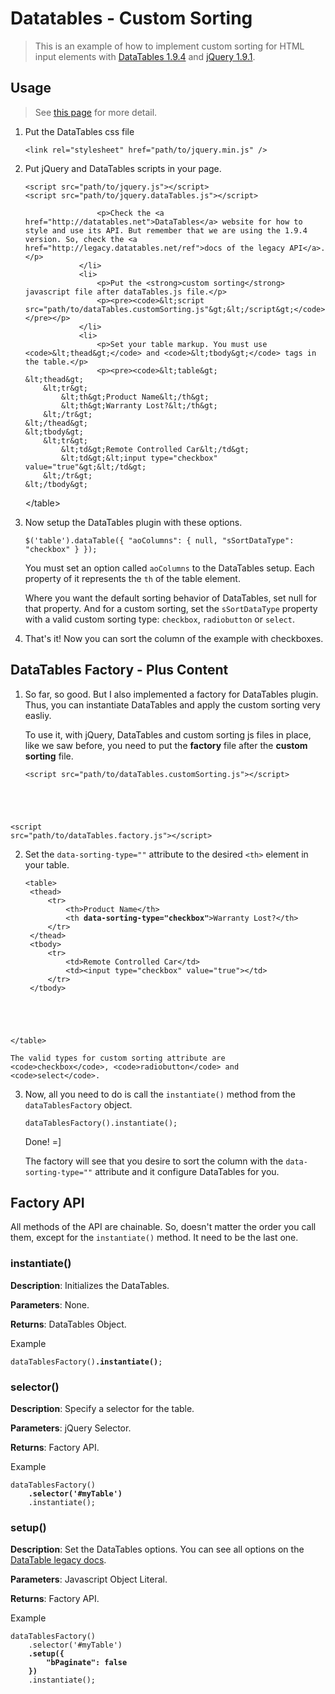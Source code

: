 Datatables - Custom Sorting
===========================

> This is an example of how to implement custom sorting for HTML input elements with [DataTables 1.9.4](http://legacy.datatables.net/ref) and [jQuery 1.9.1](http://jquery.com/).

Usage
-----

> See <a href="http://danilojrr.github.io/datatables-custom-sorting/">this page</a> for more detail.

<!-- <ol>
<li>Put jQuery and DataTables scripts in your page.</li>
<p>
<pre><code>&lt;script src="path/to/jquery.min.js"&gt;&lt;/script&gt;
&lt;script src="path/to/jquery.dataTables.js"&gt;&lt;/script&gt;</code></pre>
</p>
<p>How to use and style? Check the <a href="http://datatables.net">DataTables</a> website. But remember that we are using the 1.9.4 version. So, check the <a href="http://legacy.datatables.net/ref">docs of the legacy API</a>.</p>
<li>Put the custom sorting javascript file after dataTables.js file.</li>
<p>
<pre><code>&lt;script src="path/to/dataTables.customSorting.js"&gt;&lt;/script></code></pre>
</p>
<li>Set your table markup.</li>
<p>
<pre><code>&lt;table&gt;
    &lt;thead&gt;
        &lt;tr&gt;
            &lt;th&gt;Product Name&lt;/th&gt;
            &lt;th&gt;Warranty Lost?&lt;/th&gt;
        &lt;/tr&gt;
    &lt;/thead&gt;
    &lt;tbody&gt;
        &lt;tr&gt;
            &lt;td&gt;Remote Controlled Car&lt;/td&gt;
            &lt;td&gt;&lt;input type="checkbox" value="true"&gt;&lt;/td&gt;
        &lt;/tr&gt;
    &lt;/tbody&gt;
&lt;/table&gt;</code></pre>
</p>
<li>Now setup the DataTables plugin with these options.</li>
<pre><code>$('table').dataTable({
    "aoColumns": {
        null,
        "sSortDataType": "checkbox"
    }
});</code></pre>
<p>You must set an option called <code>aoColumns</code> to the DataTables setup. Each property of it represents the <code>th</code> of the table element.</p>
<p>Where you want the default sorting behavior of DataTables, set null for that property. And for a custom sorting, set the <code>sSortDataType</code> property with a valid custom sorting type: <code>checkbox</code>, <code>radiobutton</code> or <code>select</code>.</p>
<li>That's it! Now you can sort the column of the example with checkboxes.</li>
</ol> -->

<ol>
                <li>
                    <p>Put the DataTables css file</p>
                    <pre><code>&lt;link rel="stylesheet" href="path/to/jquery.min.js" /&gt;</code></pre>
                </li>
                <li>
                    <p>Put jQuery and DataTables scripts in your page.</p>
                    <pre><code>&lt;script src="path/to/jquery.js"&gt;&lt;/script&gt;
&lt;script src="path/to/jquery.dataTables.js"&gt;&lt;/script&gt;</code></pre>

                    <p>Check the <a href="http://datatables.net">DataTables</a> website for how to style and use its API. But remember that we are using the 1.9.4 version. So, check the <a href="http://legacy.datatables.net/ref">docs of the legacy API</a>.</p>
                </li>
                <li>
                    <p>Put the <strong>custom sorting</strong> javascript file after dataTables.js file.</p>
                    <p><pre><code>&lt;script src="path/to/dataTables.customSorting.js"&gt;&lt;/script&gt;</code></pre></p>
                </li>
                <li>
                    <p>Set your table markup. You must use <code>&lt;thead&gt;</code> and <code>&lt;tbody&gt;</code> tags in the table.</p>
                    <p><pre><code>&lt;table&gt;
    &lt;thead&gt;
        &lt;tr&gt;
            &lt;th&gt;Product Name&lt;/th&gt;
            &lt;th&gt;Warranty Lost?&lt;/th&gt;
        &lt;/tr&gt;
    &lt;/thead&gt;
    &lt;tbody&gt;
        &lt;tr&gt;
            &lt;td&gt;Remote Controlled Car&lt;/td&gt;
            &lt;td&gt;&lt;input type="checkbox" value="true"&gt;&lt;/td&gt;
        &lt;/tr&gt;
    &lt;/tbody&gt;
&lt;/table&gt;</code></pre></p>
                </li>
                <li>
                    <p>Now setup the DataTables plugin with these options.</p>
                    <pre><code>$('table').dataTable({
    "aoColumns": {
        null,
        "sSortDataType": "checkbox"
    }
});</code></pre>
                    <p>You must set an option called <code>aoColumns</code> to the DataTables setup. Each property of it represents the <code>th</code> of the table element.</p>
                    <p>Where you want the default sorting behavior of DataTables, set null for that property. And for a custom sorting, set the <code>sSortDataType</code> property with a valid custom sorting type: <code>checkbox</code>, <code>radiobutton</code> or <code>select</code>.</p>
                </li>
                <li>That's it! Now you can sort the column of the example with checkboxes.</li>
            </ol>

DataTables Factory - Plus Content
---------------------------------

1. So far, so good. But I also implemented a factory for DataTables plugin. Thus, you can instantiate DataTables and apply the custom sorting very easliy.

    To use it, with jQuery, DataTables and custom sorting js files in place, like we saw before, you need to put the <strong>factory</strong> file after the <strong>custom sorting</strong> file.

    <pre><code>&lt;script src="path/to/dataTables.customSorting.js"&gt;&lt;/script&gt;
&lt;script src="path/to/dataTables.factory.js"&gt;&lt;/script&gt;</code></pre>

2. Set the <code>data-sorting-type=""</code> attribute to the desired <code>&lt;th&gt;</code> element in your table.

    <pre><code>&lt;table&gt;
    &lt;thead&gt;
        &lt;tr&gt;
            &lt;th&gt;Product Name&lt;/th&gt;
            &lt;th <strong>data-sorting-type="checkbox"</strong>&gt;Warranty Lost?&lt;/th&gt;
        &lt;/tr&gt;
    &lt;/thead&gt;
    &lt;tbody&gt;
        &lt;tr&gt;
            &lt;td&gt;Remote Controlled Car&lt;/td&gt;
            &lt;td&gt;&lt;input type="checkbox" value="true"&gt;&lt;/td&gt;
        &lt;/tr&gt;
    &lt;/tbody&gt;
&lt;/table&gt;</code></pre>

    The valid types for custom sorting attribute are <code>checkbox</code>, <code>radiobutton</code> and <code>select</code>.

3. Now, all you need to do is call the <code>instantiate()</code> method from the <code>dataTablesFactory</code> object.

    <pre><code>dataTablesFactory().instantiate();</code></pre>

    Done! =]

    The factory will see that you desire to sort the column with the <code>data-sorting-type=""</code> attribute and it configure DataTables for you.

Factory API
-----------

All methods of the API are chainable. So, doesn't matter the order you call them, except for the <code>instantiate()</code> method. It need to be the last one.

### instantiate()

**Description**: Initializes the DataTables.

**Parameters**: None.

**Returns**: DataTables Object.

Example
<pre><code>dataTablesFactory()<strong>.instantiate()</strong>;</code></pre>

### selector()

**Description**: Specify a selector for the table.

**Parameters**: jQuery Selector.

**Returns**: Factory API.

Example
<pre><code>dataTablesFactory()
    <strong>.selector('#myTable')</strong>
    .instantiate();</code></pre>

<h3>setup()</h3>

**Description**: Set the DataTables options. You can see all options on the <a href="http://legacy.datatables.net/ref">DataTable legacy docs</a>.

**Parameters**: Javascript Object Literal.

**Returns**: Factory API.

Example
<pre><code>dataTablesFactory()
    .selector('#myTable')
    <strong>.setup({
        "bPaginate": false
    })</strong>
    .instantiate();</code></pre>